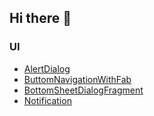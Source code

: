 ## Hi there 👋
### UI
* [AlertDialog](https://github.com/amv0107/CustomAlertDialog)
* [ButtomNavigationWithFab](https://github.com/amv0107/DemoButtomNavigationWithFab)
* [BottomSheetDialogFragment](https://github.com/amv0107/BottomSheetDialogFragment)
* [Notification](https://github.com/amv0107/Notifications)

